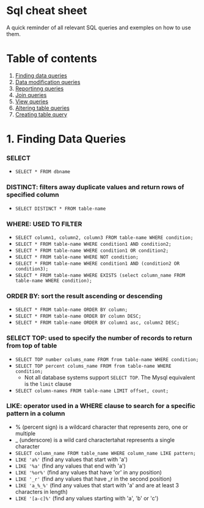 # Sql cheat sheet

A quick reminder of all relevant SQL queries and exemples on how to use them.

# Table of contents
1. [ Finding data queries ](#find)
2. [ Data modification queries ](#modify)
3. [ Reportinng queries ](#report)
4. [ Join queries ](#joins)
5. [ View queries ](#view)
6. [ Altering table queries ](#alter)
7. [ Creating table query ](#create)

<a name="find"></a>
# 1. Finding Data Queries

### **SELECT**
* `SELECT * FROM dbname`

### **DISTINCT**: filters away duplicate values and return rows of specified column
* `SELECT DISTINCT * FROM table-name`

### **WHERE**: USED TO FILTER
* `SELECT column1, column2, column3 FROM table-name WHERE condition;`
* `SELECT * FROM table-name WHERE condition1 AND condition2;`
* `SELECT * FROM table-name WHERE condition1 OR condition2;`
* `SELECT * FROM table-name WHERE NOT condition;`
* `SELECT * FROM table-name WHERE condition1 AND (condition2 OR condition3);`
* `SELECT * FROM table-name WHERE EXISTS (select column_name FROM table-name WHERE condition);`

### **ORDER BY**: sort the result ascending or descending
* `SELECT * FROM table-name ORDER BY column;`
* `SELECT * FROM table-name ORDER BY column DESC;`
* `SELECT * FROM table-name ORDER BY column1 asc, column2 DESC;`

### **SELECT TOP**: used to specify the number of records to return from top of table
* `SELECT TOP number colums_name FROM from table-name WHERE condition;`
* `SELECT TOP percent colums_name FROM from table-name WHERE condition;`
  * Not all database systems support `SELECT TOP`. The Mysql equivalent is the `limit` clause
* `SELECT column-names FROM table-name LIMIT offset, count;`

### **LIKE**: operator used in a WHERE clause to search for a specific pattern in a column
* % (percent sign) is a wildcard character that represents zero, one or multiple 
* _ (underscore) is a wild card charactertahat represents a single character
* `SELECT column_name FROM table_name WHERE column_name LIKE pattern;`
* `LIKE 'a%'` (find any values that start with 'a')
* `LIKE '%a'` (find any values that end with 'a')
* `LIKE '%or%'` (find any values that have 'or' in any position)
* `LIKE '_r'` (find any values that have _r in the second position)
* `LIKE 'a_%_%'` (find any values that start with 'a' and are at least 3 characters in length)
* `LIKE '[a-c]%'` (find any values starting with 'a', 'b' or 'c')

